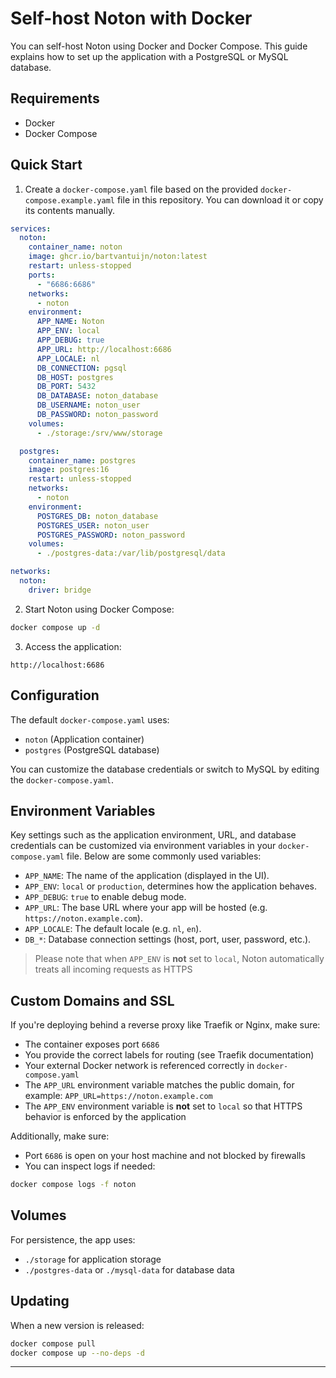 # Self-host Noton with Docker

You can self-host Noton using Docker and Docker Compose. This guide explains how to set up the application with a PostgreSQL or MySQL database.

## Requirements

- Docker
- Docker Compose

## Quick Start

1. Create a `docker-compose.yaml` file based on the provided `docker-compose.example.yaml` file in this repository. You can download it or copy its contents manually.

```yaml
services:
  noton:
    container_name: noton
    image: ghcr.io/bartvantuijn/noton:latest
    restart: unless-stopped
    ports:
      - "6686:6686"
    networks:
      - noton
    environment:
      APP_NAME: Noton
      APP_ENV: local
      APP_DEBUG: true
      APP_URL: http://localhost:6686
      APP_LOCALE: nl
      DB_CONNECTION: pgsql
      DB_HOST: postgres
      DB_PORT: 5432
      DB_DATABASE: noton_database
      DB_USERNAME: noton_user
      DB_PASSWORD: noton_password
    volumes:
      - ./storage:/srv/www/storage

  postgres:
    container_name: postgres
    image: postgres:16
    restart: unless-stopped
    networks:
      - noton
    environment:
      POSTGRES_DB: noton_database
      POSTGRES_USER: noton_user
      POSTGRES_PASSWORD: noton_password
    volumes:
      - ./postgres-data:/var/lib/postgresql/data

networks:
  noton:
    driver: bridge
```

2. Start Noton using Docker Compose:

```bash
docker compose up -d
```

3. Access the application:

```
http://localhost:6686
```

## Configuration

The default `docker-compose.yaml` uses:

- `noton` (Application container)
- `postgres` (PostgreSQL database)

You can customize the database credentials or switch to MySQL by editing the `docker-compose.yaml`.

## Environment Variables

Key settings such as the application environment, URL, and database credentials can be customized via environment variables in your `docker-compose.yaml` file. Below are some commonly used variables:

- `APP_NAME`: The name of the application (displayed in the UI).
- `APP_ENV`: `local` or `production`, determines how the application behaves.
- `APP_DEBUG`: `true` to enable debug mode.
- `APP_URL`: The base URL where your app will be hosted (e.g. `https://noton.example.com`).
- `APP_LOCALE`: The default locale (e.g. `nl`, `en`).
- `DB_*`: Database connection settings (host, port, user, password, etc.).

> Please note that when `APP_ENV` is **not** set to `local`, Noton automatically treats all incoming requests as HTTPS

## Custom Domains and SSL

If you're deploying behind a reverse proxy like Traefik or Nginx, make sure:

- The container exposes port `6686`
- You provide the correct labels for routing (see Traefik documentation)
- Your external Docker network is referenced correctly in `docker-compose.yaml`
- The `APP_URL` environment variable matches the public domain, for example: `APP_URL=https://noton.example.com`
- The `APP_ENV` environment variable is **not** set to `local` so that HTTPS behavior is enforced by the application

Additionally, make sure:

- Port `6686` is open on your host machine and not blocked by firewalls
- You can inspect logs if needed:

```bash
docker compose logs -f noton
```

## Volumes

For persistence, the app uses:

- `./storage` for application storage
- `./postgres-data` or `./mysql-data` for database data

## Updating

When a new version is released:

```bash
docker compose pull
docker compose up --no-deps -d
```

---
